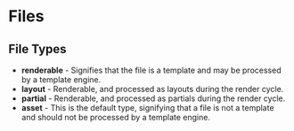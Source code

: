 # Files


## File Types

- **renderable** - Signifies that the file is a template and may be processed by a template engine.
- **layout** - Renderable, and processed as layouts during the render cycle.
- **partial** - Renderable, and processed as partials during the render cycle.
- **asset** - This is the default type, signifying that a file is not a template and should not be processed by a template engine.
